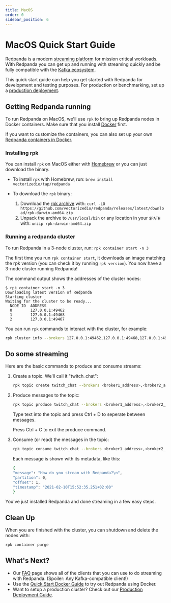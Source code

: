 ```yaml
---
title: MacOS
order: 0
sidebar_position: 6
---
```

# MacOS Quick Start Guide

Redpanda is a modern [streaming platform](/blog/intelligent-data-api/) for mission critical workloads.
With Redpanda you can get up and running with streaming quickly
and be fully compatible with the [Kafka ecosystem](https://cwiki.apache.org/confluence/display/KAFKA/Ecosystem).

This quick start guide can help you get started with Redpanda for development and testing purposes.
For production or benchmarking, set up a [production deployment](/docs/deploy-self-hosted/production-deployment).

## Getting Redpanda running

To run Redpanda on MacOS, we'll use `rpk` to bring up Redpanda nodes in Docker containers.
Make sure that you install [Docker](https://docs.docker.com/docker-for-mac/install/) first.

If you want to customize the containers, you can also set up your own [Redpanda containers in Docker](/docs/getting-started/quick-start-docker).

### Installing rpk

You can install `rpk` on MacOS either with [Homebrew](https://brew.sh/) or you can just download the binary.

- To install `rpk` with Homebrew, run: `brew install vectorizedio/tap/redpanda`
- To download the `rpk` binary:

    1. Download the [rpk archive](https://github.com/vectorizedio/redpanda/releases/latest/download/rpk-darwin-amd64.zip) with: `curl -LO https://github.com/vectorizedio/redpanda/releases/latest/download/rpk-darwin-amd64.zip`
    1. Unpack the archive to `/usr/local/bin` or any location in your `$PATH` with: `unzip rpk-darwin-amd64.zip`

### Running a redpanda cluster

To run Redpanda in a 3-node cluster, run: `rpk container start -n 3`

The first time you run `rpk container start`, it downloads an image matching the rpk version (you can check it by running `rpk version`).
You now have a 3-node cluster running Redpanda!

The command output shows the addresses of the cluster nodes:

```
$ rpk container start -n 3
Downloading latest version of Redpanda
Starting cluster
Waiting for the cluster to be ready...
  NODE ID  ADDRESS          
  0        127.0.0.1:49462  
  1        127.0.0.1:49468  
  2        127.0.0.1:49467  
```

You can run `rpk` commands to interact with the cluster, for example:

```bash
rpk cluster info --brokers 127.0.0.1:49462,127.0.0.1:49468,127.0.0.1:49467
```

## Do some streaming

Here are the basic commands to produce and consume streams:

1. Create a topic. We'll call it "twitch_chat":

    ```bash
    rpk topic create twitch_chat --brokers <broker1_address>,<broker2_address>...
    ```

1. Produce messages to the topic:

    ```bash
    rpk topic produce twitch_chat --brokers <broker1_address>,<broker2_address>...
    ```

    Type text into the topic and press Ctrl + D to seperate between messages.

    Press Ctrl + C to exit the produce command.

1. Consume (or read) the messages in the topic:

    ```bash
    rpk topic consume twitch_chat --brokers <broker1_address>,<broker2_address>...
    ```
    
    Each message is shown with its metadata, like this:
    
    ```bash
    {
    "message": "How do you stream with Redpanda?\n",
    "partition": 0,
    "offset": 1,
    "timestamp": "2021-02-10T15:52:35.251+02:00"
    }
    ```

You've just installed Redpanda and done streaming in a few easy steps.

## Clean Up

When you are finished with the cluster, you can shutdown and delete the nodes with:

```bash
rpk container purge
```

## What's Next?

- Our [FAQ](/docs/reference/faq) page shows all of the clients that you can use to do streaming with Redpanda.
    (Spoiler: Any Kafka-compatible client!)
- Use the [Quick Start Docker Guide](/docs/getting-started/quick-start-docker) to try out Redpanda using Docker.
- Want to setup a production cluster? Check out our [Production Deployment Guide](/docs/deploy-self-hosted/production-deployment).